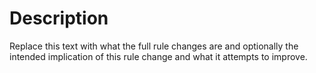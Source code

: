 # Description

Replace this text with what the full rule changes are and optionally the intended implication of this rule change and what it attempts to improve.

